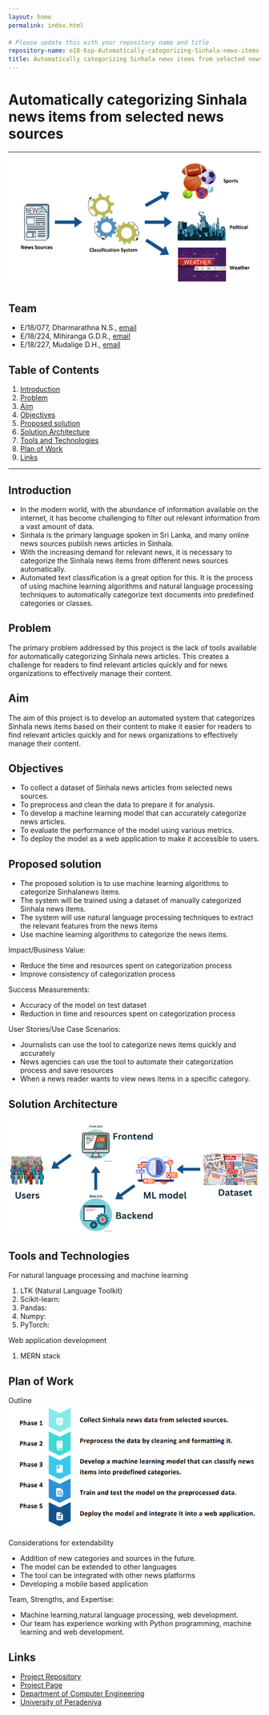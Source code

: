 ```yaml
---
layout: home
permalink: index.html

# Please update this with your repository name and title
repository-name: e18-6sp-Automatically-categorizing-Sinhala-news-items-from-selected-news-sources
title: Automatically categorizing Sinhala news items from selected news sources
---
```


[comment]: # "This is the standard layout for the project, but you can clean this and use your own template"

# Automatically categorizing Sinhala news items from selected news sources

---

[comment]: # "This is a sample image, to show how to add images to your page. To learn more options, please refer [this](https://projects.ce.pdn.ac.lk/docs/faq/how-to-add-an-image/)"

![Overview](./images/overview.png)

## Team
-  E/18/077, Dharmarathna N.S., [email](mailto:e18077@eng.pdn.ac.lk)
-  E/18/224, Mihiranga G.D.R., [email](mailto:e18224@eng.pdn.ac.lk)
-  E/18/227, Mudalige D.H., [email](mailto:e18227@eng.pdn.ac.lk)

## Table of Contents
1. [Introduction](#introduction)
2. [Problem](#problem)
3. [Aim](#aim)
4. [Objectives](#objectives)
5. [Proposed solution](#proposedsolution)
6. [Solution Architecture](#solutionarchitecture)
7. [Tools and Technologies](#toolsandtechnologies)
8. [Plan of Work](#planofwork)
9. [Links](#links)

---

## Introduction
* In the modern world, with the abundance of information available on the internet, it has become challenging to filter out relevant information from a vast amount of data.
* Sinhala is the primary language spoken in Sri Lanka, and many online news
sources publish news articles in Sinhala.
* With the increasing demand for relevant news, it is necessary to categorize the
Sinhala news items from different news sources automatically.
* Automated text classification is a great option for this. It is the process of using machine learning algorithms and natural language processing techniques to
automatically categorize text documents into predefined categories or classes.

## Problem
The primary problem addressed by this project is the lack of tools available for
automatically categorizing Sinhala news articles. This creates a challenge for readers to find relevant articles quickly and for news organizations to effectively manage their content.

## Aim
The aim of this project is to develop an automated system that categorizes Sinhala
news items based on their content to make it easier for readers to find relevant
articles quickly and for news organizations to effectively manage their content.

## Objectives
* To collect a dataset of Sinhala news articles from selected news sources.
* To preprocess and clean the data to prepare it for analysis.
* To develop a machine learning model that can accurately categorize news articles.
* To evaluate the performance of the model using various metrics.
* To deploy the model as a web application to make it accessible to users.

## Proposed solution
* The proposed solution is to use machine learning algorithms to categorize Sinhalanews items.
* The system will be trained using a dataset of manually categorized Sinhala news items.
* The system will use natural language processing techniques to extract the relevant features from the news items
* Use machine learning algorithms to categorize the news items.

Impact/Business Value:
* Reduce the time and resources spent on categorization process
* Improve consistency of categorization process

Success Measurements:
* Accuracy of the model on test dataset
* Reduction in time and resources spent on categorization process

User Stories/Use Case Scenarios:
* Journalists can use the tool to categorize news items quickly and accurately
* News agencies can use the tool to automate their categorization process and save resources
* When a news reader wants to view news items in a specific category.

## Solution Architecture
![Solution Architecture](./images/solarchitecture.png)

## Tools and Technologies
For natural language processing and machine learning
1. LTK (Natural Language Toolkit)
2. Scikit-learn:
3. Pandas:
4. Numpy:
5. PyTorch:

Web application development
1. MERN stack

## Plan of Work
Outline
![Outline](./images/outline.png)

Considerations for extendability
* Addition of new categories and sources in the future.
* The model can be extended to other languages
* The tool can be integrated with other news platforms
* Developing a mobile based application

Team, Strengths, and Expertise:
* Machine learning,natural language processing, web development.
* Our team has experience working with Python programming, machine learning and web development.

## Links
- [Project Repository](https://github.com/cepdnaclk/e18-6sp-Automatically-categorizing-Sinhala-news-items-from-selected-news-sources)
- [Project Page](https://cepdnaclk.github.io/e18-6sp-Automatically-categorizing-Sinhala-news-items-from-selected-news-sources)
- [Department of Computer Engineering](http://www.ce.pdn.ac.lk/)
- [University of Peradeniya](https://eng.pdn.ac.lk/)


[//]: # (Please refer this to learn more about Markdown syntax)
[//]: # (https://github.com/adam-p/markdown-here/wiki/Markdown-Cheatsheet)
